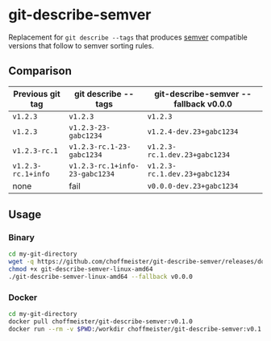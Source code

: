 # git-describe-semver

Replacement for `git describe --tags` that produces [semver](https://semver.org/) compatible versions that follow to semver sorting rules.

## Comparison

Previous git tag | git describe --tags | git-describe-semver --fallback v0.0.0
--- | --- | ---
`v1.2.3` | `v1.2.3` | `v1.2.3`
`v1.2.3` | `v1.2.3-23-gabc1234` | `v1.2.4-dev.23+gabc1234`
`v1.2.3-rc.1` | `v1.2.3-rc.1-23-gabc1234` | `v1.2.3-rc.1.dev.23+gabc1234`
`v1.2.3-rc.1+info` | `v1.2.3-rc.1+info-23-gabc1234` | `v1.2.3-rc.1.dev.23+gabc1234`
none | fail | `v0.0.0-dev.23+gabc1234`

## Usage

### Binary

```bash
cd my-git-directory
wget -q https://github.com/choffmeister/git-describe-semver/releases/download/v0.1.0/git-describe-semver-linux-amd64
chmod +x git-describe-semver-linux-amd64
./git-describe-semver-linux-amd64 --fallback v0.0.0
```

### Docker

```bash
cd my-git-directory
docker pull choffmeister/git-describe-semver:v0.1.0
docker run --rm -v $PWD:/workdir choffmeister/git-describe-semver:v0.1.0 --fallback v0.0.0
```
